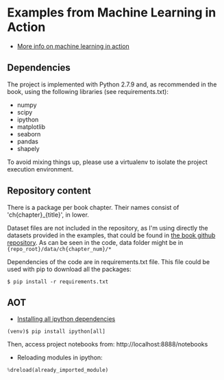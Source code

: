 
# Examples from Machine Learning in Action

* [More info on machine learning in action](https://github.com/pbharrin/machinelearninginaction)

## Dependencies
The project is implemented with Python 2.7.9 and, as recommended in the book, 
using the following libraries (see requirements.txt):
* numpy
* scipy
* ipython
* matplotlib
* seaborn
* pandas
* shapely

To avoid mixing things up, please use a virtualenv to isolate the project execution environment.

## Repository content
There is a package per book chapter. Their names consist of 'ch{chapter}_{title}', in lower.

Dataset files are not included in the repository, as I'm using directly the datasets provided in the examples,
that could be found in [the book github repository](https://github.com/pbharrin/machinelearninginaction).
As can be seen in the code, data folder might be in ```{repo_root}/data/ch{chapter_num}/*```  

Dependencies of the code are in requirements.txt file. This file could be used with pip to download all
the packages:

```shell
$ pip install -r requirements.txt
```

## AOT

* [Installing all ipython dependencies](http://ipython.org/ipython-doc/dev/install/install.html#installnotebook)

```shell
(venv)$ pip install ipython[all]
```

Then, access project notebooks from: http://localhost:8888/notebooks

* Reloading modules in ipython:

```python
%dreload(already_imported_module)
```

